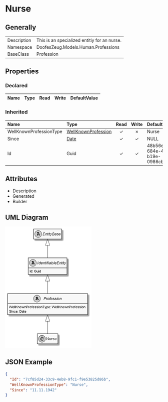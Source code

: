 ﻿# Nurse

## Generally

|||
|:-|:-|
|Description|This is an specialized entitiy for an nurse.|
|Namespace|DoofesZeug.Models.Human.Professions|
|BaseClass|Profession|

## Properties

### Declared

|Name|Type|Read|Write|DefaultValue|
|:---|:---|:--:|:---:|:-----------|

### Inherited

|Name|Type|Read|Write|DefaultValue|
|:---|:---|:--:|:---:|:-----------|
|WellKnownProfessionType|[WellKnownProfession](../../Enumerations/DoofesZeug.Models.Human.Professions\WellKnownProfession.md)|&#x2713;|&#x2717;|Nurse|
|Since|[Date](../../Models/DoofesZeug.Models.DateAndTime\Date.md)|&#x2713;|&#x2713;|NULL|
|Id|Guid|&#x2713;|&#x2713;|48b56e72-684e-43f4-b19e-0986cb7f09a2|

## Attributes

- Description
- Generated
- Builder

## UML Diagram

![Nurse.png](./Nurse.png "Nurse")

## JSON Example

```json
{
  "Id": "7cf85d24-33c9-4eb8-9fc1-f9e53825d86b",
  "WellKnownProfessionType": "Nurse",
  "Since": "11.11.1942"
}
```

